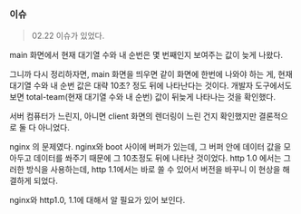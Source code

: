 ### 이슈

> 02.22 이슈가 있었다.

main 화면에서 현재 대기열 수와 내 순번은 몇 번째인지 보여주는 값이 늦게 나왔다.

그니까 다시 정리하자면, main 화면을 띄우면 같이 화면에 한번에 나와야 하는 게, 현재 대기열 수와 내 순번 값은 대략 10초? 정도 뒤에 나타난다는 것이다. 개발자 도구에서도 보면 total-team(현재 대기열 수와 내 순번) 값이 뒤늦게 나타나는 것을 확인했다.

서버 컴퓨터가 느린지, 아니면 client 화면의 렌더링이 느린 건지 확인했지만 결론적으로 둘 다 아니었다.

nginx 의 문제였다. nginx와 boot 사이에 버퍼가 있는데, 그 버퍼 안에 데이터 값을 모아두고 데이터를 쏴주기 때문에 그 10초정도 뒤에 나타난 것이었다. http 1.0 에서는 그러한 방식을 사용하는데, http 1.1에서는 바로 쏠 수 있어서 버전을 바꾸니 이 현상을 해결하게 되었다.

nginx와 http1.0, 1.1에 대해서 알 필요가 있어 보인다.